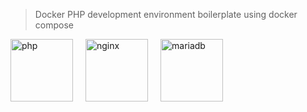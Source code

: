 > Docker PHP development environment boilerplate using docker compose

<div style="display: flex; align-items: center; ">
<img style="width: 100px" src="https://www.php.net//images/logos/php-logo.svg" alt="php">
<img style="width: 100px; margin: 0 20px;" src="https://upload.wikimedia.org/wikipedia/commons/c/c5/Nginx_logo.svg" alt="nginx">
<img style="width: 100px" src="https://mariadb.com/wp-content/uploads/2019/11/mariadb-logo_black-transparent.png" alt="mariadb">
</div>